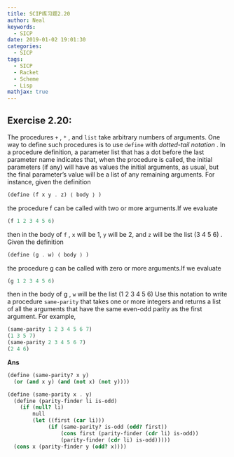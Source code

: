 ```yaml
---
title: SCIP练习题2.20
author: Neal
keywords:
  - SICP
date: 2019-01-02 19:01:30
categories:
  - SICP
tags:
  - SICP
  - Racket
  - Scheme
  - Lisp
mathjax: true
---
```


## Exercise 2.20:

The procedures `+` , `*` , and `list` take arbitrary numbers of arguments. One way to define such procedures is to use `define` with _dotted-tail notation_ . In a procedure definition, a parameter list that has a dot before the last parameter name indicates that, when the procedure is called, the initial parameters (if any) will have as values the initial arguments, as usual, but the final parameter’s value will be a list of any remaining arguments. For instance, given the definition

```scheme
(define (f x y . z) ⟨ body ⟩ )
```

the procedure f can be called with two or more arguments.If we evaluate

```scheme
(f 1 2 3 4 5 6)
```

then in the body of `f` , `x` will be 1, `y` will be 2, and `z` will be
the list (3 4 5 6) . Given the definition

```scheme
(define (g . w) ⟨ body ⟩ )
```

the procedure g can be called with zero or more arguments.If we evaluate

```scheme
(g 1 2 3 4 5 6)
```

then in the body of g , `w` will be the list (1 2 3 4 5 6)
Use this notation to write a procedure `same-parity` that takes one or more integers and returns a list of all the arguments that have the same even-odd parity as the first argument. For example,

```scheme
(same-parity 1 2 3 4 5 6 7)
(1 3 5 7)
(same-parity 2 3 4 5 6 7)
(2 4 6)
```

**Ans**

```scheme
(define (same-parity? x y)
  (or (and x y) (and (not x) (not y))))

(define (same-parity x . y)
  (define (parity-finder li is-odd)
    (if (null? li)
        null
        (let ((first (car li)))
             (if (same-parity? is-odd (odd? first))
                 (cons first (parity-finder (cdr li) is-odd))
                 (parity-finder (cdr li) is-odd)))))
  (cons x (parity-finder y (odd? x))))

```
